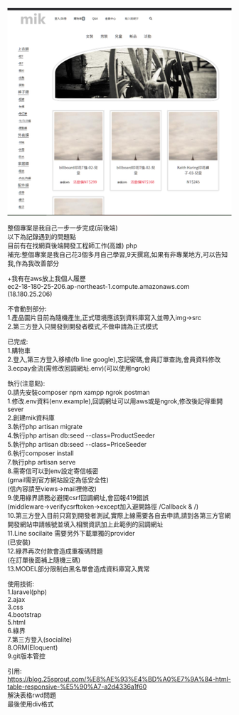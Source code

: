 ![image](https://github.com/s78718/Laravel--cart/blob/master/public/png/cart.png)  

整個專案是我自己一步一步完成(前後端)  
以下為記錄遇到的問題點  
目前有在找網頁後端開發工程師工作(高雄) php  
補充:整個專案是我自己花3個多月自己學習,9天撰寫,如果有非專業地方,可以告知我,作為我改善部分    

+我有在aws放上我個人履歷  
ec2-18-180-25-206.ap-northeast-1.compute.amazonaws.com (18.180.25.206)  

不會動到部分:  
1.產品圖片目前為隨機產生,正式環境應該到資料庫寫入並帶入img->src  
2.第三方登入只開發到開發者模式,不做申請為正式模式

已完成:   
1.購物車    
2.登入,第三方登入移植(fb line google),忘記密碼,會員訂單查詢,會員資料修改        
3.ecpay金流(需修改回調網址.env)(可以使用ngrok)
    
       
執行(注意點):  
0.請先安裝composer npm xampp ngrok postman   
1.修改.env資料(env.example),回調網址可以用aws或是ngrok,修改後記得重開sever     
2.創建mik資料庫   
3.執行php artisan migrate   
4.執行php artisan db:seed --class=ProductSeeder   
5.執行php artisan db:seed --class=PriceSeeder   
6.執行composer install  
7.執行php artisan serve    
8.需寄信可以到env設定寄信帳密  
(gmail需到官方網站設定為低安全性)  
(信內容請至views->mail裡修改)    
9.使用綠界請務必避開csrf回調網址,會回報419錯誤  
(middleware->verifycsrftoken->except加入避開路徑 /Callback & /)  
10.第三方登入目前只寫到開發者測試,實際上線需要各自去申請,請到各第三方官網開發網站申請帳號並填入相關資訊加上此範例的回調網址    
11.Line socilaite 需要另外下載單獨的provider   
(已安裝)  
12.綠界再次付款會造成重複碼問題  
(在訂單後面補上隨機三碼)    
13.MODEL部分限制白黑名單會造成資料庫寫入異常  


使用技術:  
1.laravel(php)   
2.ajax  
3.css  
4.bootstrap  
5.html  
6.綠界  
7.第三方登入(socialite)  
8.ORM(Eloquent)  
9.git版本管控  


引用:  
https://blog.25sprout.com/%E8%AE%93%E4%BD%A0%E7%9A%84-html-table-responsive-%E5%90%A7-a2d4336a1f60  
解決表格rwd問題  
最後使用div格式  
 
<!--專解決表格問題使用div-->   
  
<style type="text/css">  
    .css-table{  
        display: table;  
        font-size: 15px;  
    }  
    .css-table .thead{  
        display:table-header-group;  
        background-color: #ccc;  
    }  
    .css-table .tbody{  
        display:table-row-group;  
    }  
    .css-table .tr{  
        display:table-row;  
    }  
    .css-table .th, .css-table .td{  
        display:table-cell;  
        border: 1px solid #ccc;  
        width:10em;  
    }  
  
</style>  
